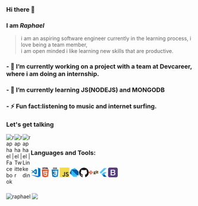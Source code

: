 ### Hi there 👋

### I am <em>Raphael</em> 
> i am an aspiring software engineer currently in the learning process, i love being a team member, <br/>i am open minded i like learning new skills that are productive.
  
  
  
### - 🔭 I’m currently working on a project with a team at Devcareer, where i am doing an  internship.
### - 🌱 I’m currently learning JS(NODEJS) and MONGODB 
### - ⚡ Fun fact:listening to music and internet surfing.

### Let's get talking


[<img align="left" alt="raphael | Facebook" width="22px" src="https://cdn.jsdelivr.net/npm/simple-icons@3.4.0/icons/facebook.svg" />][facebook]
[<img align="left" alt="raphael | Twitter" width="22px" src="https://cdn.jsdelivr.net/npm/simple-icons@3.4.0/icons/twitter.svg" />][twitter]
[<img align="left" alt="raphael | Linkedin" width="22px" src="https://cdn.jsdelivr.net/npm/simple-icons@3.4.0/icons/linkedin.svg" />][linkedin]

<br/>

### Languages and Tools:

[<img align="left" alt="Visual Studio Code" width="26px" src="https://raw.githubusercontent.com/github/explore/80688e429a7d4ef2fca1e82350fe8e3517d3494d/topics/visual-studio-code/visual-studio-code.png" />][website]
[<img align="left" alt="HTML5" width="26px" src="https://raw.githubusercontent.com/github/explore/80688e429a7d4ef2fca1e82350fe8e3517d3494d/topics/html/html.png" />][website]
[<img align="left" alt="CSS3" width="26px" src="https://raw.githubusercontent.com/github/explore/80688e429a7d4ef2fca1e82350fe8e3517d3494d/topics/css/css.png" />][website]
[<img align="left" alt="JavaScript" width="26px" src="https://raw.githubusercontent.com/github/explore/80688e429a7d4ef2fca1e82350fe8e3517d3494d/topics/javascript/javascript.png" />][website]
[<img align="left" alt="dart" width="26px" src="https://raw.githubusercontent.com/github/explore/80688e429a7d4ef2fca1e82350fe8e3517d3494d/topics/dart/dart.png" />][website]
[<img align="left" alt="GitHub" width="26px" src="https://raw.githubusercontent.com/github/explore/78df643247d429f6cc873026c0622819ad797942/topics/github/github.png" />][website]
[<img align="left" alt="Git" width="26px" src="https://raw.githubusercontent.com/github/explore/78df643247d429f6cc873026c0622819ad797942/topics/git/git.png" />][website]
[<img align="left" alt="flutter" width="26px" src="https://raw.githubusercontent.com/github/explore/80688e429a7d4ef2fca1e82350fe8e3517d3494d/topics/flutter/flutter.png" />][website]
[<img align="left" alt="bootstrap" width="26px" src="https://raw.githubusercontent.com/github/explore/80688e429a7d4ef2fca1e82350fe8e3517d3494d/topics/bootstrap/bootstrap.png" />][website]
<br />
<br />
---
<span>
  <img align="center" src="https://github-readme-stats.vercel.app/api?username=Raphaelmbewe&count_private=true&show_icons=true&theme=tokyonight&hide=stars" alt="raphael" />
</span>

<span>
  <img align="center" src="https://github-readme-stats.vercel.app/api/top-langs/?username=Raphaelmbewe&hide=php&layout=compact&theme=tokyonight" />
</span>

[website]: https://.com
[twitter]: https://twitter.com/RaphaelMbewe12
[facebook]: https://mobile.facebook.com/raphael.mbewe.56
[linkedin]: https://www.linkedin.com/in/raphael-mbewe-005201142/

